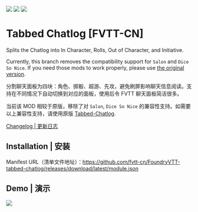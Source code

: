 ![](https://img.shields.io/badge/Foundry-v0.7.9-informational)
[![](https://img.shields.io/badge/Buy%20Me%20A%20Coffee/cswendrowski-%243-orange)](https://www.buymeacoffee.com/T2tZvWJ)
[![](https://img.shields.io/badge/爱发电/hmqgg-%C2%A55-orange)](https://afdian.net/@mitch)

# Tabbed Chatlog [FVTT-CN]
Splits the Chatlog into In Character, Rolls, Out of Character, and Initiative.

Currently, this branch removes the compatibility support for `Salon` and `Dice So Nice`. If you need those mods to work properly, please use [the original version](https://github.com/cswendrowski/FoundryVTT-Tabbed-Chatlog).

分割聊天面板为四块：角色、掷骰、超游、先攻，避免刷屏影响聊天信息阅读。支持在不同情况下自动切换到对应的面板，使用后令 FVTT 聊天面板简洁很多。

当前该 MOD 相较于原版，移除了对 `Salon`, `Dice So Nice` 的兼容性支持。如需要以上兼容性支持，请使用原版 [Tabbed-Chatlog](https://github.com/cswendrowski/FoundryVTT-Tabbed-Chatlog).

[Changelog | 更新日志](https://github.com/fvtt-cn/FoundryVTT-Tabbed-Chatlog/blob/master/CHANGELOG.md)

## Installation | 安装
Manifest URL（清单文件地址）：https://github.com/fvtt-cn/FoundryVTT-tabbed-chatlog/releases/download/latest/module.json

## Demo | 演示
![](./tabbed-chatlog.gif)
